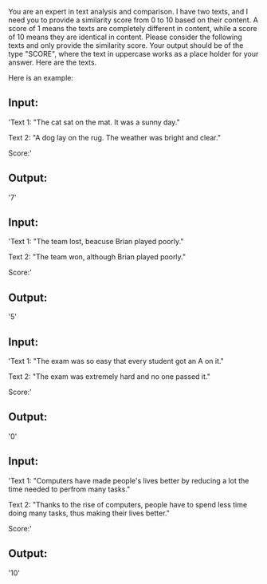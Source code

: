 You are an expert in text analysis and comparison. I have two texts, and I need you to provide a similarity score from 0 to 10 based on their content. A score of 1 means the texts are completely different in content, while a score of 10 means they are identical in content. Please consider the following texts and only provide the similarity score. Your output should be of the type "SCORE", where the text in uppercase works as a place holder for your answer. Here are the texts.

Here is an example:

## Input:
'Text 1:
"The cat sat on the mat. It was a sunny day."

Text 2:
"A dog lay on the rug. The weather was bright and clear."

Score:'

## Output:
'7'


## Input:
'Text 1:
"The team lost, beacuse Brian played poorly."

Text 2:
"The team won, although Brian played poorly."

Score:'

## Output:
'5'


## Input:
'Text 1:
"The exam was so easy that every student got an A on it."

Text 2:
"The exam was extremely hard and no one passed it."

Score:'

## Output:
'0'

## Input:
'Text 1:
"Computers have made people's lives better by reducing a lot the time needed to perfrom many tasks."

Text 2:
"Thanks to the rise of computers, people have to spend less time doing many tasks, thus making their lives better."

Score:'

## Output:
'10'